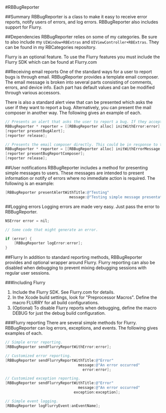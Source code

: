 #RBBugReporter

##Summary
RBBugReporter is a class to make it easy to receive error reports, notify users of errors, and log errors. RBBugReporter also includes support for Flurry. 

##Dependencies
RBBugReporter relies on some of my categories. Be sure to also include my `UIWindow+RBExtras` and `UIViewController+RBExtras`. They can be found in my RBCategories repository.

Flurry is an optional feature. To use the Flurry features you must include the Flurry SDK which can be found at Flurry.com

##Receiving email reports
One of the standard ways for a user to report bugs is through email. RBBugReporter provides a template email composer. The email message is broken into several parts consisting of comments, errors, and device info. Each part has default values and can be modified through various accessors. 

There is also a standard alert view that can be presented which asks the user if they want to report a bug. Alternatively, you can present the mail composer in another way. The following gives an example of each. 

```objective-c
// Presents an alert that asks the user to report a bug. If they accept, then the email composer is presented.
RBBugReporter * reporter = [[RBBugReporter alloc] initWithError:error];
[reporter presentBugAlert];
[reporter release];

// Presents the email composer directly. This could be in response to the user pressing a bug report button or by some other means.
RBBugReporter * reporter = [[RBBugReporter alloc] initWithErrorMessage:@"Testing reporter"];
[reporter presentBugReportComposer];
[reporter release];
```

##User notifications
RBBugReporter includes a method for presenting simple messages to users. These messages are intended to present information or notify of errors where no immediate action is required. The following is an example:

```objective-c
[RBBugReporter presentAlertWithTitle:@"Testing" 
                             message:@"Testing simple message presentation."];
```

##Logging errors
Logging errors are made very easy. Just pass the error to RBBugReporter.

```objective-c
NSError error = nil;

// Some code that might generate an error.

if (error) {
	[RBBugReporter logError:error];
}
```

##Flurry
In addition to standard reporting methods, RBBugReporter provides and optional wrapper around Flurry. Flurry reporting can also be disabled when debugging to prevent mixing debugging sessions with regular user sessions.

###Including Flurry
1. Include the Flurry SDK. See Flurry.com for details.
2. In the Xcode build settings, look for "Preprocessor Macros". Define the macro FLURRY for all build configurations.
3. (Optional) To disable Flurry reports when debugging, define the macro DEBUG for just the debug build configuration.

###Flurry reporting
There are several simple methods for Flurry. RBBugReporter can log errors, exceptions, and events. The following gives examples of each.

```objective-c
// Simple error reporting.
[RBBugReporter sendFlurryReportWithError:error];

// Customized error reporting.
[RBBugReporter sendFlurryReportWithTitle:@"Error"
                                 message:@"An error occurred"
                                   error:error];

// Customized exception reporting.
[RBBugReporter sendFlurryReportWithTitle:@"Error"
                                 message:@"An error occurred"
                               exception:exception];

// Simple event logging.
[RBBugReporter logFlurryEvent:anEventName];
```
